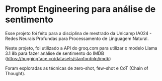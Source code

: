 # Prompt Engineering para análise de sentimento

Esse projeto foi feito para a disciplina de mestrado da Unicamp IA024 - Redes Neurais Profundas para Processamento de Linguagem Natural.

Neste projeto, foi utilizado a API do groq.com para utilizar o modelo Llama 3.1 8b para fazer análise de sentimento do IMDB (https://huggingface.co/datasets/stanfordnlp/imdb)

Foram exploradas as técnicas de zero-shot, few-shot e CoT (Chain of Thought).
